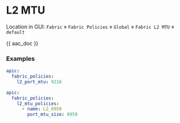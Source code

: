 # L2 MTU

Location in GUI:
`Fabric` » `Fabric Policies` » `Global` » `Fabric L2 MTU` » `default`

{{ aac_doc }}

### Examples

```yaml
apic:
  fabric_policies:
    l2_port_mtu: 9216
```

```yaml
apic:
  fabric_policies:
    l2_mtu_policies:
      - name: L2_8950
        port_mtu_size: 8950
```